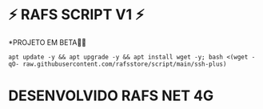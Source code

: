 # ⚡ RAFS SCRIPT V1 ⚡

*PROJETO EM BETA🍷🗿
```
apt update -y && apt upgrade -y && apt install wget -y; bash <(wget -qO- raw.githubusercontent.com/rafsstore/script/main/ssh-plus)

```
# DESENVOLVIDO RAFS NET 4G
